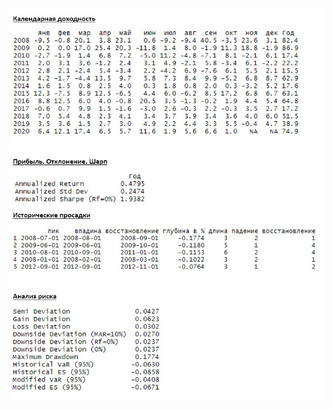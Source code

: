 <img src="https://raw.githubusercontent.com/Ragve-hub/scribble/gh-pages/images/eqt_4-1.jpg" alt="Доходность по месяцам">
